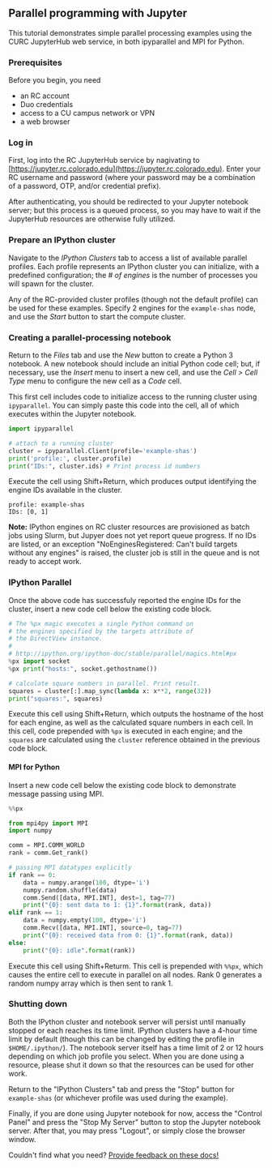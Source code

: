 ## Parallel programming with Jupyter

This tutorial demonstrates simple parallel processing examples using
the CURC JupyterHub web service, in both ipyparallel and MPI for
Python.

### Prerequisites

Before you begin, you need

* an RC account
* Duo credentials
* access to a CU campus network or VPN
* a web browser

### Log in

First, log into the RC JupyterHub service by nagivating to
[https://jupyter.rc.colorado.edu](https://jupyter.rc.colorado.edu). Enter your RC username and password
(where your password may be a combination of a password, OTP, and/or
credential prefix).

After authenticating, you should be redirected to your Jupyter
notebook server; but this process is a queued process, so you may have
to wait if the JupyterHub resources are otherwise fully utilized.

### Prepare an IPython cluster

Navigate to the _IPython Clusters_ tab to access a list of available
parallel profiles. Each profile represents an IPython cluster you can
initialize, with a predefined configuration; the _# of engines_ is the
number of processes you will spawn for the cluster.

Any of the RC-provided cluster profiles (though not the default
profile) can be used for these examples. Specify 2 engines for the
`example-shas` node, and use the _Start_ button to start the compute
cluster.

### Creating a parallel-processing notebook

Return to the _Files_ tab and use the _New_ button to create a Python
3 notebook. A new notebook should include an initial Python code cell;
but, if necessary, use the _Insert_ menu to insert a new cell, and use
the _Cell > Cell Type_ menu to configure the new cell as a _Code_
cell.

This first cell includes code to initialize access to the running
cluster using `ipyparallel`. You can simply paste this code into the
cell, all of which executes within the Jupyter notebook.

```python
import ipyparallel

# attach to a running cluster
cluster = ipyparallel.Client(profile='example-shas')
print('profile:', cluster.profile)
print("IDs:", cluster.ids) # Print process id numbers
```

Execute the cell using Shift+Return, which produces output identifying
the engine IDs available in the cluster.

```
profile: example-shas
IDs: [0, 1]
```

**Note:** IPython engines on RC cluster resources are provisioned as
batch jobs using Slurm, but Jupyer does not yet report queue
progress. If no IDs are listed, or an exception "NoEnginesRegistered:
Can't build targets without any engines" is raised, the cluster job is
still in the queue and is not ready to accept work.

### IPython Parallel

Once the above code has successfuly reported the engine IDs for the
cluster, insert a new code cell below the existing code block.

```python
# The %px magic executes a single Python command on
# the engines specified by the targets attribute of
# the DirectView instance.
#
# http://ipython.org/ipython-doc/stable/parallel/magics.html#px
%px import socket
%px print("hosts:", socket.gethostname())

# calculate square numbers in parallel. Print result.
squares = cluster[:].map_sync(lambda x: x**2, range(32))
print("squares:", squares)
```

Execute this cell using Shift+Return, which outputs the hostname of
the host for each engine, as well as the calculated square numbers in
each cell. In this cell, code prepended with `%px` is executed in each
engine; and the `squares` are calculated using the `cluster` reference
obtained in the previous code block.

#### MPI for Python

Insert a new code cell below the existing code block to demonstrate
message passing using MPI.

```python
%%px

from mpi4py import MPI
import numpy

comm = MPI.COMM_WORLD
rank = comm.Get_rank()

# passing MPI datatypes explicitly
if rank == 0:
    data = numpy.arange(100, dtype='i')
    numpy.random.shuffle(data)
    comm.Send([data, MPI.INT], dest=1, tag=77)
    print("{0}: sent data to 1: {1}".format(rank, data))
elif rank == 1:
    data = numpy.empty(100, dtype='i')
    comm.Recv([data, MPI.INT], source=0, tag=77)
    print("{0}: received data from 0: {1}".format(rank, data))
else:
    print("{0}: idle".format(rank))
```

Execute this cell using Shift+Returm. This cell is prepended with
`%%px`, which causes the entire cell to execute in parallel on all
nodes. Rank 0 generates a random numpy array which is then sent to
rank 1.

### Shutting down

Both the IPython cluster and notebook server will persist until
manually stopped or each reaches its time limit. IPython clusters have
a 4-hour time limit by default (though this can be changed by editing
the profile in `$HOME/.ipython/`). The notebook server itself has a
time limit of 2 or 12 hours depending on which job profile you select. 
When you are done using a resource, please shut
it down so that the resources can be used for other work.

Return to the "IPython Clusters" tab and press the "Stop" button for
`example-shas` (or whichever profile was used during the example).

Finally, if you are done using Jupyter notebook for now, access the
"Control Panel" and press the "Stop My Server" button to stop the
Jupyter notebook server. After that, you may press "Logout", or simply
close the browser window.

Couldn't find what you need? [Provide feedback on these docs!](https://docs.google.com/forms/d/1WoP_KtLp9lnTEsgW7Os-we45_JbEt3aUgS6j61jARnk/edit)

